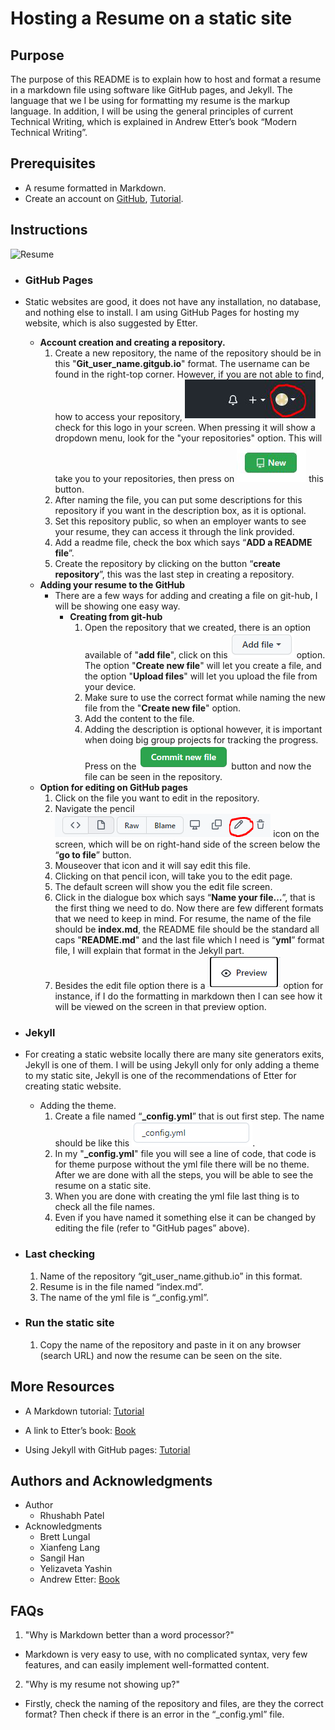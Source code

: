 # Hosting a Resume on a static site

## Purpose
The purpose of this README is to explain how to host and format a resume in a markdown file using software like GitHub pages, and Jekyll. The language that we I be using for formatting my resume is the markup language. In addition, I will be using the general principles of current Technical Writing, which is explained in Andrew Etter’s book “Modern Technical Writing”. 

## Prerequisites 
*	A resume formatted in Markdown.
*	Create an account on [GitHub](https://github.com/), [Tutorial](https://www.wikihow.com/Create-an-Account-on-GitHub).


## Instructions
![Resume](https://github.com/Rhushabh12/Rhushabh12.github.io/blob/main/resume.gif)


*	### GitHub Pages
*	Static websites are good, it does not have any installation, no database, and nothing else to install. I am using GitHub Pages for hosting my website, which is also suggested by Etter.
    * **Account creation and creating a repository.** 
        1. Create a new repository, the name of the repository should be in this "**Git_user_name.gitgub.io**" format. The username can be found in the right-top corner. However, if you are not able to find, how to access your repository, ![Drop](https://github.com/Rhushabh12/Rhushabh12.github.io/blob/main/logo.png) check for this logo in your screen. When pressing it will show a dropdown menu, look for the "your repositories" option. This will take you to your repositories, then press on ![new](https://github.com/Rhushabh12/Rhushabh12.github.io/blob/main/new_repo.png) this button. 
        2. After naming the file, you can put some descriptions for this repository if you want in the description box, as it is optional. 
        3. Set this repository public, so when an employer wants to see your resume, they can access it through the link provided.
        4. Add a readme file, check the box which says “**ADD a README file**”.
        5. Create the repository by clicking on the button “**create repository**”, this was the last step in creating a repository. 
    *	**Adding your resume to the GitHub** 
        *	There are a few ways for adding and creating a file on git-hub, I will be showing one easy way.
            *  **Creating from git-hub** 
                1.  Open the repository that we created, there is an option available of "**add file**", click on this ![Addfile](https://github.com/Rhushabh12/Rhushabh12.github.io/blob/main/add_file.PNG) option. The option "**Create new file**" will let you create a file, and the option "**Upload files**" will let you upload the file from your device.
                2.	Make sure to use the correct format while naming the new file from the "**Create new file**" option.  
                3.	Add the content to the file.  
                4.	Adding the description is optional however, it is important when doing big group projects for tracking the progress. Press on the ![Commit_new_file](https://github.com/Rhushabh12/Rhushabh12.github.io/blob/main/commit_new_file_logo.PNG) button and now the file can be seen in the repository.
    *	**Option for editing on GitHub pages**
        1.	Click on the file you want to edit in the repository.
        2.	Navigate the pencil ![Pencil_icon](https://github.com/Rhushabh12/Rhushabh12.github.io/blob/main/pencil_icon.PNG) icon on the screen, which will be on right-hand side of the screen below the “**go to file**” button.
        3.	Mouseover that icon and it will say edit this file.
        4.	Clicking on that pencil icon, will take you to the edit page.
        5.	The default screen will show you the edit file screen.
        6.	Click in the dialogue box which says “**Name your file…**”, that is the first thing we need to do. Now there are few different formats that we need to keep in mind. For resume, the name of the file should be **index.md**, the README file should be the standard all caps "**README.md**" and the last file which I need is “**yml**” format file, I will explain that format in the Jekyll part.  
        7.	Besides the edit file option there is a ![Preview](https://github.com/Rhushabh12/Rhushabh12.github.io/blob/main/preview_option.PNG) option for instance, if I do the formatting in markdown then I can see how it will be viewed on the screen in that preview option.
*	### Jekyll
*	For creating a static website locally there are many site generators exits, Jekyll is one of them. I will be using Jekyll only for only adding a theme to my static site, Jekyll is one of the recommendations of Etter for creating static website.
      *  Adding the theme.
          1.	Create a file named “**_config.yml**” that is out first step. The name should be like this ![filename](https://github.com/Rhushabh12/Rhushabh12.github.io/blob/main/jekyll_file_name.PNG). 
          2.	In my "**_config.yml**" file you will see a line of code, that code is for theme purpose without the yml file there will be no theme. After we are done with all the steps, you will be able to see the resume on a static site.
          3.	When you are done with creating the yml file last thing is to check all the file names.
          4.	Even if you have named it something else it can be changed by editing the file (refer to "GitHub pages” above).

*	### Last checking
    1.	Name of the repository “git_user_name.github.io” in this format.
    2.	Resume is in the file named “index.md”.
    3.	The name of the yml file is “_config.yml”.
*	### Run the static site 
    1.	Copy the name of the repository and paste in it on any browser (search URL) and now the resume can be seen on the site. 


## More Resources 
* A Markdown tutorial: [Tutorial](https://helloacm.com/markdown-markup-language-quick-tutorial/)

* A link to Etter’s book: [Book](https://www.amazon.ca/Modern-Technical-Writing-Introduction-Documentation-ebook/dp/B01A2QL9SS)

* Using Jekyll with GitHub pages: [Tutorial](https://docs.github.com/en/pages/setting-up-a-github-pages-site-with-jekyll) 

## Authors and Acknowledgments
* Author
   *  Rhushabh Patel
* Acknowledgments
   *  Brett Lungal
   *  Xianfeng Lang
   *  Sangil Han
   *  Yelizaveta Yashin     
   *  Andrew Etter: [Book](https://www.amazon.ca/Modern-Technical-Writing-Introduction-Documentation-ebook/dp/B01A2QL9SS)
## FAQs

1. "Why is Markdown better than a word 
processor?"
*  Markdown is very easy to use, with no complicated syntax, very few features, and can easily implement well-formatted content. 

2. "Why is my resume not showing up?"
*  Firstly, check the naming of the repository and files, are they the correct format? Then check if there is an error in the “_config.yml” file.

